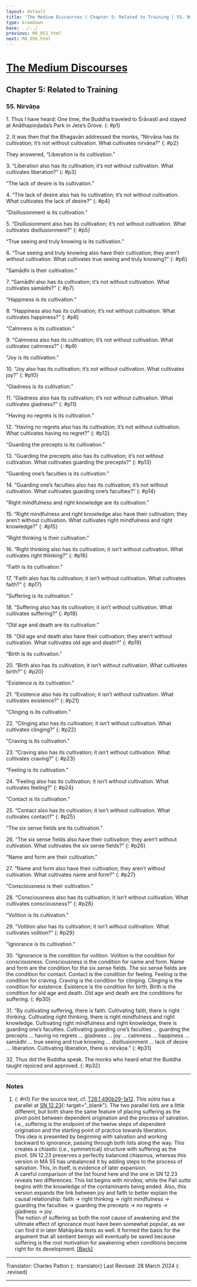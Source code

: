 ```yaml
---
layout: default
title: 'The Medium Discourses | Chapter 5: Related to Training | 55. Nirvāṇa'
type: kramdown
base: ../../
previous: MA_051.html
next: MA_056.html
---
```


# [The Medium Discourses](index.html)
## Chapter 5: Related to Training
### 55. Nirvāṇa

1\. Thus I have heard: One time, the Buddha traveled to Śrāvastī and stayed at Anāthapiṇḍada’s Park in Jeta’s Grove.
{: #p1}

2\. It was then that the Bhagavān addressed the monks, “Nirvāṇa has its cultivation; it’s not without cultivation. What cultivates nirvāṇa?”
{: #p2}

They answered, “Liberation is its cultivation.”

3\. “Liberation also has its cultivation; it’s not without cultivation. What cultivates liberation?”
{: #p3}

“The lack of desire is its cultivation.”

4\. “The lack of desire also has its cultivation; it’s not without cultivation. What cultivates the lack of desire?”
{: #p4}

“Disillusionment is its cultivation.”

5\. “Disillusionment also has its cultivation; it’s not without cultivation. What cultivates disillusionment?”
{: #p5}

“True seeing and truly knowing is its cultivation.”

6\. “True seeing and truly knowing also have their cultivation; they aren’t without cultivation. What cultivates true seeing and truly knowing?”
{: #p6}

“Samādhi is their cultivation.”

7\. “Samādhi also has its cultivation; it’s not without cultivation. What cultivates samādhi?”
{: #p7}

“Happiness is its cultivation.”

8\. “Happiness also has its cultivation; it’s not without cultivation. What cultivates happiness?”
{: #p8}

“Calmness is its cultivation.”

9\. “Calmness also has its cultivation; it’s not without cultivation. What cultivates calmness?”
{: #p9}

“Joy is its cultivation.”

10\. “Joy also has its cultivation; it’s not without cultivation. What cultivates joy?”
{: #p10}

“Gladness is its cultivation.”

11\. “Gladness also has its cultivation; it’s not without cultivation. What cultivates gladness?”
{: #p11}

“Having no regrets is its cultivation.”

12\. “Having no regrets also has its cultivation; it’s not without cultivation. What cultivates having no regret?”
{: #p12}

“Guarding the precepts is its cultivation.”

13\. “Guarding the precepts also has its cultivation; it’s not without cultivation. What cultivates guarding the precepts?”
{: #p13}

“Guarding one’s faculties is its cultivation.”

14\. “Guarding one’s faculties also has its cultivation; it’s not without cultivation. What cultivates guarding one’s faculties?”
{: #p14}

“Right mindfulness and right knowledge are its cultivation.”

15\. “Right mindfulness and right knowledge also have their cultivation; they aren’t without cultivation. What cultivates right mindfulness and right knowledge?”
{: #p15}

“Right thinking is their cultivation.”

16\. “Right thinking also has its cultivation; it isn’t without cultivation. What cultivates right thinking?”
{: #p16}

“Faith is its cultivation.”

17\. “Faith also has its cultivation; it isn’t without cultivation. What cultivates faith?”
{: #p17}

“Suffering is its cultivation.”

18\. “Suffering also has its cultivation; it isn’t without cultivation. What cultivates suffering?”
{: #p18}

“Old age and death are its cultivation.”

19\. “Old age and death also have their cultivation; they aren’t without cultivation. What cultivates old age and death?”
{: #p19}

“Birth is its cultivation.”

20\. “Birth also has its cultivation; it isn’t without cultivation. What cultivates birth?”
{: #p20}

“Existence is its cultivation.”

21\. “Existence also has its cultivation; it isn’t without cultivation. What cultivates existence?”
{: #p21}

“Clinging is its cultivation.”

22\. “Clinging also has its cultivation; it isn’t without cultivation. What cultivates clinging?”
{: #p22}

“Craving is its cultivation.”

23\. “Craving also has its cultivation; it isn’t without cultivation. What cultivates craving?”
{: #p23}

“Feeling is its cultivation.”

24\. “Feeling also has its cultivation; it isn’t without cultivation. What cultivates feeling?”
{: #p24}

“Contact is its cultivation.”

25\. “Contact also has its cultivation; it isn’t without cultivation. What cultivates contact?”
{: #p25}

“The six sense fields are its cultivation.”

26\. “The six sense fields also have their cultivation; they aren’t without cultivation. What cultivates the six sense fields?”
{: #p26}

“Name and form are their cultivation.”

27\. “Name and form also have their cultivation; they aren’t without cultivation. What cultivates name and form?”
{: #p27}

“Consciousness is their cultivation.”

28\. “Consciousness also has its cultivation; it isn’t without cultivation. What cultivates consciousness?”
{: #p28}

“Volition is its cultivation.”

29\. “Volition also has its cultivation; it isn’t without cultivation. What cultivates volition?”
{: #p29}

“Ignorance is its cultivation.”

30\. “Ignorance is the condition for volition. Volition is the condition for consciousness. Consciousness is the condition for name and form. Name and form are the condition for the six sense fields. The six sense fields are the condition for contact. Contact is the condition for feeling. Feeling is the condition for craving. Craving is the condition for clinging. Clinging is the condition for existence. Existence is the condition for birth. Birth is the condition for old age and death. Old age and death are the conditions for suffering.
{: #p30}

31\. “By cultivating suffering, there is faith. Cultivating faith, there is right thinking. Cultivating right thinking, there is right mindfulness and right knowledge. Cultivating right mindfulness and right knowledge, there is guarding one’s faculties. Cultivating guarding one’s faculties … guarding the precepts … having no regrets … gladness … joy … calmness … happiness … samādhi … true seeing and true knowing … disillusionment … lack of desire … liberation. Cultivating liberation, there is nirvāṇa.”
{: #p31}

32\. Thus did the Buddha speak. The monks who heard what the Buddha taught rejoiced and approved.
{: #p32}

---

### Notes

1. {: #n1} For the source text, cf. <a href="https://cbetaonline.dila.edu.tw/zh/T01n0026_p0490b29" target="_blank">T26.1.490b29-1a12</a>. This <em>sūtra</em> has a parallel at [SN 12.23](https://suttacentral.net/sn12.23){: target="_blank"}. The two parallel lists are a little different, but both share the same feature of placing suffering as the pivot point between dependent origination and the process of salvation. I.e., suffering is the endpoint of the twelve steps of dependent origination and the starting point of practice towards liberation.<br/>
This idea is presented by beginning with salvation and working backward to ignorance, passing through both lists along the way. This creates a chiastic (i.e., symmetrical) structure with suffering as the pivot. SN 12.23 preserves a perfectly balanced chiasmus, whereas this version in MĀ 55 has unbalanced it by adding steps to the process of salvation. This, in itself, is evidence of later expansion.<br/>
A careful comparison of the list found here and the one in SN 12.23 reveals two differences. This list begins with <em>nirvāṇa</em>, while the Pali <em>sutta</em> begins with the knowledge of the contaminants being ended. Also, this version expands the link between joy and faith to better explain the causal relationship: faith -> right thinking -> right mindfulness -> guarding the faculties -> guarding the precepts -> no regrets -> gladness -> joy.<br/>
The notion of suffering as both the root cause of awakening and the ultimate effect of ignorance must have been somewhat popular, as we can find it in later Mahāyāna texts as well. It formed the basis for the argument that all sentient beings will eventually be saved because suffering is the root motivation for awakening when conditions become right for its development. [\[Back\]](#ref1)

---

Translator: Charles Patton
{: .translator}
Last Revised: 28 March 2024
{: .revised}

---
